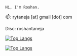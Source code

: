     Hi, I'm Roshan.
<!--
![](https://komarev.com/ghpvc/?username=daroshi11260&color=green&style=flat-square)

![Daroshi11260's GitHub stats](https://github-readme-stats.vercel.app/api?username=Daroshi11260&count_private=true&show_icons=true&theme=radical)
-->


<!--
![Skills](https://skillicons.dev/icons?i=py,java,cpp,discord,bots,js,html,pug,css,mongo,aws,ps,pr,ae)
-->
📫: rytaneja [at] gmail [dot] com

Disc: roshantaneja

[![Top Langs](https://github-readme-stats-six-nu-35.vercel.app/api/top-langs/?username=roshantaneja&size_weight=0.5&count_weight=0.5&hide=html,css,cmake,makefile,C,pug,typescript&langs_count=10&theme=transparent&layout=compact&hide_border=true&title_color=ffffff&text_color=ffffff)](https://github.com/anuraghazra/github-readme-stats#gh-dark-mode-only)

[![Top Langs](https://github-readme-stats-six-nu-35.vercel.app/api/top-langs/?username=roshantaneja&size_weight=0.5&count_weight=0.5&hide=html,css,cmake,makefile,C,pug,typescript&langs_count=10&theme=transparent&layout=compact&hide_border=true&title_color=000000&text_color=000000)](https://github.com/anuraghazra/github-readme-stats#gh-light-mode-only)
